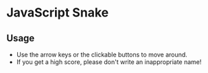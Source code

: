 ﻿# JavaScript Snake
 
 ## Usage
 
 - Use the arrow keys or the clickable buttons to move around.
 - If you get a high score, please don't write an inappropriate name!
 
